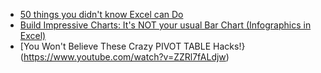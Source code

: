 - [50 things you didn't know Excel can Do](https://www.youtube.com/watch?v=Tzuk3NH_u3I)
- [Build Impressive Charts: It's NOT your usual Bar Chart (Infographics in Excel)](https://www.youtube.com/watch?v=8g9DK5noi1s)
- [You Won't Believe These Crazy PIVOT TABLE Hacks!}(https://www.youtube.com/watch?v=ZZRl7fALdjw)
